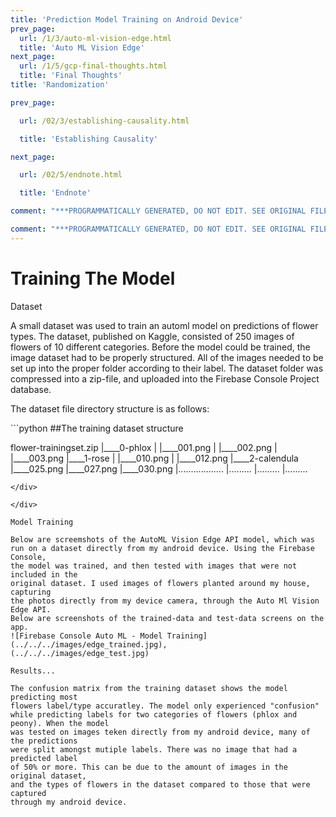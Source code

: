 ```yaml
---
title: 'Prediction Model Training on Android Device'
prev_page:
  url: /1/3/auto-ml-vision-edge.html
  title: 'Auto ML Vision Edge'
next_page:
  url: /1/5/gcp-final-thoughts.html
  title: 'Final Thoughts'
title: 'Randomization'

prev_page:

  url: /02/3/establishing-causality.html

  title: 'Establishing Causality'

next_page:

  url: /02/5/endnote.html

  title: 'Endnote'

comment: "***PROGRAMMATICALLY GENERATED, DO NOT EDIT. SEE ORIGINAL FILES IN /content***"

comment: "***PROGRAMMATICALLY GENERATED, DO NOT EDIT. SEE ORIGINAL FILES IN /content***"
---
```

Training The Model
====================
Dataset

A small dataset was used to train an automl model on predictions of flower types. 
The dataset, published on Kaggle, consisted of 250 images of flowers of 10 different 
categories. Before the model could be trained, the image dataset had to be properly 
structured. All of the images needed to be set up into the proper folder
according to their label. The dataset folder was compressed into a zip-file,
and uploaded into the Firebase Console Project database.   

The dataset file directory  structure is as follows:

<div markdown="1" class="cell code_cell">
<div class="input_area" markdown="1">
```python
##The training dataset structure

flower-trainingset.zip
  |____0-phlox
  | |____001.png
  | |____002.png
  | |____003.png
  |____1-rose
  | |____010.png
  | |____012.png
  |____2-calendula
    |____025.png
    |____027.png
    |____030.png
  |..................
	|.........
	|.........
	|.........
```
</div>

</div> 

Model Training

Below are screemshots of the AutoML Vision Edge API model, which was
run on a dataset directly from my android device. Using the Firebase Console,
the model was trained, and then tested with images that were not included in the 
original dataset. I used images of flowers planted around my house, capturing
the photos directly from my device camera, through the Auto Ml Vision Edge API.
Below are screenshots of the trained-data and test-data screens on the app. 
![Firebase Console Auto ML - Model Training](../../../images/edge_trained.jpg),
(../../../images/edge_test.jpg)

Results...

The confusion matrix from the training dataset shows the model predicting most 
flowers label/type accuratley. The model only experienced "confusion" 
while predicting labels for two categories of flowers (phlox and peony). When the model
was tested on images teken directly from my android device, many of the predictions 
were split amongst mutiple labels. There was no image that had a predicted label
of 50% or more. This can be due to the amount of images in the original dataset, 
and the types of flowers in the dataset compared to those that were captured 
through my android device.  
